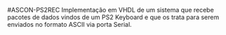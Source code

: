 #ASCON-PS2REC
Implementação em VHDL de um sistema que recebe pacotes de dados vindos de um PS2 Keyboard e que os trata para serem enviados no formato ASCII via porta Serial.
